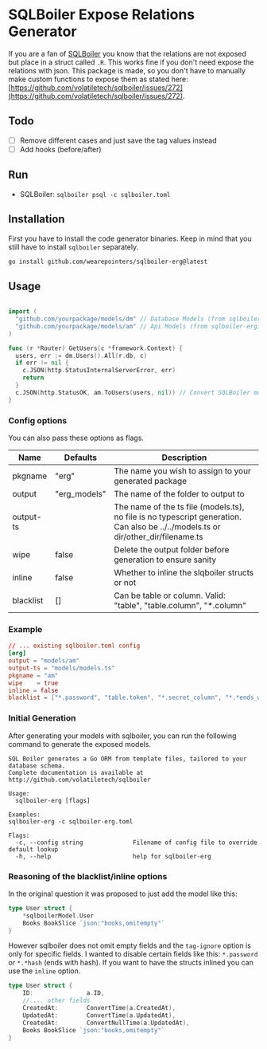 # SQLBoiler Expose Relations Generator

If you are a fan of [SQLBoiler](https://github.com/volatiletech/sqlboiler) you know that the relations are not exposed but place in a struct called `.R`. This works fine if you don't need expose the relations with json. This package is made, so you don't have to manually make custom functions to expose them as stated here: [https://github.com/volatiletech/sqlboiler/issues/272](https://github.com/volatiletech/sqlboiler/issues/272).

## Todo
- [ ] Remove different cases and just save the tag values instead
- [ ] Add hooks (before/after)

## Run
- SQLBoiler: `sqlboiler psql -c sqlboiler.toml`

## Installation

First you have to install the code generator binaries. Keep in mind that you still have to install `sqlboiler` separately.


```bash
go install github.com/wearepointers/sqlboiler-erg@latest
```

## Usage

```go

import (
  "github.com/yourpackage/models/dm" // Database Models (from sqlboiler)
  "github.com/yourpackage/models/am" // Api Models (from sqlboiler-erg)
)

func (r *Router) GetUsers(c *framework.Context) {
  users, err := dm.Users().All(r.db, c)
  if err != nil {
    c.JSON(http.StatusInternalServerError, err)
    return
  }
  c.JSON(http.StatusOK, am.ToUsers(users, nil)) // Convert SQLBoiler model to API model
}

```

### Config options
You can also pass these options as flags.

| Name                | Defaults  | Description |
| ------------------- | --------- | ----------- |
| pkgname             | "erg"  | The name you wish to assign to your generated package |
| output              | "erg_models"  | The name of the folder to output to |
| output-ts |     | The name of the ts file (models.ts), no file is no typescript generation. Can also be ../../models.ts or dir/other_dir/filename.ts |
| wipe                | false     | Delete the output folder before generation to ensure sanity |
| inline             | false     | Whether to inline the slqboiler structs or not |
| blacklist          | []        | Can be table or column. Valid: "table", "table.column", "*.column" |

### Example

```toml
// ... existing sqlboiler.toml config
[erg]
output = "models/am"
output-ts = "models/models.ts"
pkgname = "am"
wipe    = true
inline = false
blacklist = ["*.password", "table.token", "*.secret_column", "*.*ends_with", "table"]
```

### Initial Generation

After generating your models with sqlboiler, you can run the following command to generate the exposed models.

```text
SQL Boiler generates a Go ORM from template files, tailored to your database schema.
Complete documentation is available at http://github.com/volatiletech/sqlboiler

Usage:
  sqlboiler-erg [flags]

Examples:
sqlboiler-erg -c sqlboiler-erg.toml 

Flags:
  -c, --config string              Filename of config file to override default lookup
  -h, --help                       help for sqlboiler-erg
```

### Reasoning of the blacklist/inline options

In the original question it was proposed to just add the model like this:
```go
type User struct {
    *sqlboilerModel.User
    Books BookSlice `json:"books,omitempty"`
}
```

However sqlboiler does not omit empty fields and the `tag-ignore` option is only for specific fields. I wanted to disable certain fields like this: `*.password` or `*.*hash` (ends with hash). If you want to have the structs inlined you can use the `inline` option. 
```go
type User struct {
    ID:               a.ID,
    // ... other fields
    CreatedAt:        ConvertTime(a.CreatedAt),
    UpdatedAt:        ConvertTime(a.UpdatedAt),
    CreatedAt:        ConvertNullTime(a.UpdatedAt),
    Books BookSlice `json:"books,omitempty"`
}
```

